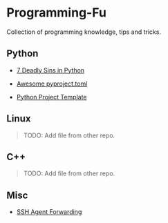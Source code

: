 # Programming-Fu
Collection of programming knowledge, tips and tricks.

## Python

* [7 Deadly Sins in Python](7_deadly_sins_Python.md)

* [Awesome pyproject.toml](https://github.com/carlosperate/awesome-pyproject)

* [Python Project Template](https://github.com/rochacbruno/python-project-template)

## Linux

> TODO: Add file from other repo.

## C++

> TODO: Add file from other repo.

## Misc

* [SSH Agent Forwarding](http://www.unixwiz.net/techtips/ssh-agent-forwarding.html)

